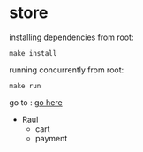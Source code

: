 # store

installing dependencies from root:
```
make install
```

running concurrently from root:
```
make run
```

go to : <a href="http://localhost:3000"> go here </a>


- Raul
    - cart
    - payment
